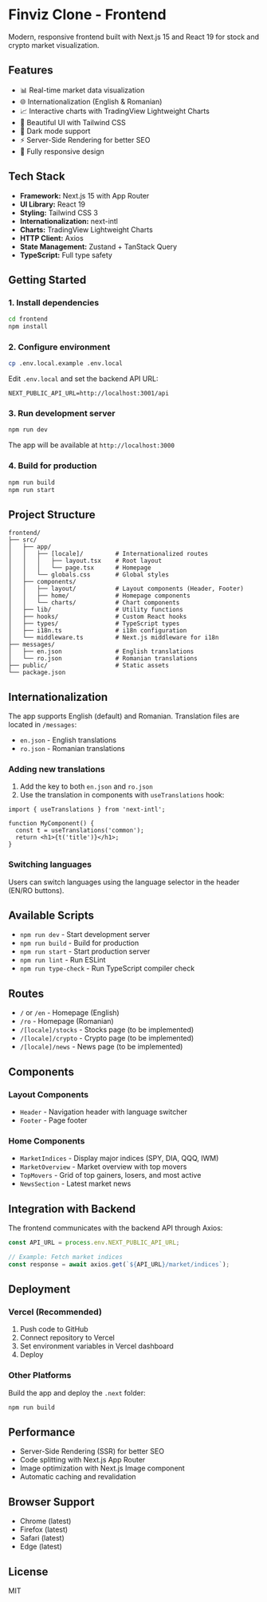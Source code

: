 # Finviz Clone - Frontend

Modern, responsive frontend built with Next.js 15 and React 19 for stock and crypto market visualization.

## Features

- 📊 Real-time market data visualization
- 🌐 Internationalization (English & Romanian)
- 📈 Interactive charts with TradingView Lightweight Charts
- 🎨 Beautiful UI with Tailwind CSS
- 🌙 Dark mode support
- ⚡ Server-Side Rendering for better SEO
- 📱 Fully responsive design

## Tech Stack

- **Framework:** Next.js 15 with App Router
- **UI Library:** React 19
- **Styling:** Tailwind CSS 3
- **Internationalization:** next-intl
- **Charts:** TradingView Lightweight Charts
- **HTTP Client:** Axios
- **State Management:** Zustand + TanStack Query
- **TypeScript:** Full type safety

## Getting Started

### 1. Install dependencies

```bash
cd frontend
npm install
```

### 2. Configure environment

```bash
cp .env.local.example .env.local
```

Edit `.env.local` and set the backend API URL:

```env
NEXT_PUBLIC_API_URL=http://localhost:3001/api
```

### 3. Run development server

```bash
npm run dev
```

The app will be available at `http://localhost:3000`

### 4. Build for production

```bash
npm run build
npm run start
```

## Project Structure

```
frontend/
├── src/
│   ├── app/
│   │   ├── [locale]/         # Internationalized routes
│   │   │   ├── layout.tsx    # Root layout
│   │   │   └── page.tsx      # Homepage
│   │   └── globals.css       # Global styles
│   ├── components/
│   │   ├── layout/           # Layout components (Header, Footer)
│   │   ├── home/             # Homepage components
│   │   └── charts/           # Chart components
│   ├── lib/                  # Utility functions
│   ├── hooks/                # Custom React hooks
│   ├── types/                # TypeScript types
│   ├── i18n.ts               # i18n configuration
│   └── middleware.ts         # Next.js middleware for i18n
├── messages/
│   ├── en.json               # English translations
│   └── ro.json               # Romanian translations
├── public/                   # Static assets
└── package.json
```

## Internationalization

The app supports English (default) and Romanian. Translation files are located in `/messages`:

- `en.json` - English translations
- `ro.json` - Romanian translations

### Adding new translations

1. Add the key to both `en.json` and `ro.json`
2. Use the translation in components with `useTranslations` hook:

```tsx
import { useTranslations } from 'next-intl';

function MyComponent() {
  const t = useTranslations('common');
  return <h1>{t('title')}</h1>;
}
```

### Switching languages

Users can switch languages using the language selector in the header (EN/RO buttons).

## Available Scripts

- `npm run dev` - Start development server
- `npm run build` - Build for production
- `npm run start` - Start production server
- `npm run lint` - Run ESLint
- `npm run type-check` - Run TypeScript compiler check

## Routes

- `/` or `/en` - Homepage (English)
- `/ro` - Homepage (Romanian)
- `/[locale]/stocks` - Stocks page (to be implemented)
- `/[locale]/crypto` - Crypto page (to be implemented)
- `/[locale]/news` - News page (to be implemented)

## Components

### Layout Components
- `Header` - Navigation header with language switcher
- `Footer` - Page footer

### Home Components
- `MarketIndices` - Display major indices (SPY, DIA, QQQ, IWM)
- `MarketOverview` - Market overview with top movers
- `TopMovers` - Grid of top gainers, losers, and most active
- `NewsSection` - Latest market news

## Integration with Backend

The frontend communicates with the backend API through Axios:

```typescript
const API_URL = process.env.NEXT_PUBLIC_API_URL;

// Example: Fetch market indices
const response = await axios.get(`${API_URL}/market/indices`);
```

## Deployment

### Vercel (Recommended)

1. Push code to GitHub
2. Connect repository to Vercel
3. Set environment variables in Vercel dashboard
4. Deploy

### Other Platforms

Build the app and deploy the `.next` folder:

```bash
npm run build
```

## Performance

- Server-Side Rendering (SSR) for better SEO
- Code splitting with Next.js App Router
- Image optimization with Next.js Image component
- Automatic caching and revalidation

## Browser Support

- Chrome (latest)
- Firefox (latest)
- Safari (latest)
- Edge (latest)

## License

MIT
